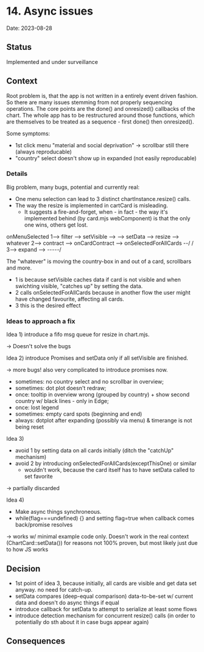 # 14. Async issues

Date: 2023-08-28

## Status

Implemented and under surveillance

## Context

Root problem is, that the app is not written in a entirely event driven fashion.
So there are many issues stemming from not properly sequencing operations.
The core points are the done() and onresized() callbacks of the chart.
The whole app has to be restructured around those functions, which are themselves to be treated as a sequence - first done() then onresized().

Some symptoms:

- 1st click menu "material and social deprivation" -> scrollbar still there (always reproducable)
- "country" select doesn't show up in expanded (not easily reproducable)

### Details

Big problem, many bugs, potential and currently real:

- One menu selection can lead to 3 distinct chartInstance.resize() calls.
- The way the resize is implemented in cartCard is misleading.
    - It suggests a fire-and-forget, when - in fact - the way it's implemented behind (by card.mjs webComponent) is that the only one wins, others get lost.


onMenuSelected 1--> filter --> setVisible -->                                --> setData --> resize --> whatever
             2--> contract --> onCardContract --> onSelectedForAllCards --/           /
             3--> expand -->                                                    -----/

The "whatever" is moving the country-box in and out of a card, scrollbars and more.

- 1 is because setVisible caches data if card is not visible and when swichting visible, "catches up" by setting the data.
- 2 calls onSelectedForAllCards because in another flow the user might have changed favourite, affecting all cards.
- 3 this is the desired effect


### Ideas to approach a fix

Idea 1)
introduce a fifo msg queue for resize in chart.mjs.

-> Doesn't solve the bugs

Idea 2)
introduce Promises and setData only if all setVisible are finished.

-> more bugs! also very complicated to introduce promises now.

  - sometimes: no country select and no scrollbar in overview; 
  - sometimes: dot plot doesn't redraw; 
  - once: tooltip in overview wrong (grouped by country) + show second country w/ black lines - only in Edge; 
  - once: lost legend
  - sometimes: empty card spots (beginning and end)
  - always: dotplot after expanding (possibly via menu) & timerange is not being reset

Idea 3)
- avoid 1 by setting data on all cards initially (ditch the "catchUp" mechanism)
- avoid 2 by introducing onSelectedForAllCards(exceptThisOne) or similar
  - wouldn't work, because the card itself has to have setData called to set favorite

-> partially discarded

Idea 4)
- Make async things synchroneous.
- while(flag===undefined) {} and setting flag=true when callback comes back/promise resolves

-> works w/ minimal example code only. Doesn't work in the real context (ChartCard::setData()) for reasons not 100% proven, but most likely just due to how JS works

## Decision

- 1st point of idea 3, because initially, all cards are visible and get data set anyway. no need for catch-up.
- setData compares (deep-equal comparison) data-to-be-set w/ current data and doesn't do async things if equal
- introduce callback for setData to attempt to serialize at least some flows
- introduce detection mechanism for concurrent resize() calls (in order to potentially do sth about it in case bugs appear again)

## Consequences
